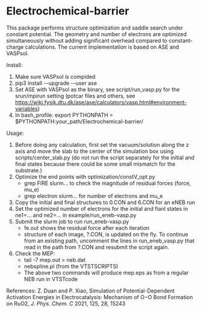 # Electrochemical-barrier
This package performs structure optimization and saddle search under constant potential. The geometry and number of electrons are optimized simultaneously without adding significant overhead compared to constant-charge calculations. The current implementation is based on ASE and VASPsol. 

Install:
 1. Make sure VASPsol is compided
 2. pip3 install --upgrade --user ase  
 3. Set ASE with VASPsol as the binary, see script/run_vasp.py for the srun/mpirun setting
    (potcar files and others, see https://wiki.fysik.dtu.dk/ase/ase/calculators/vasp.html#environment-variables)
 4. In bash_profile: export PYTHONPATH = $PYTHONPATH:your_path/Electrochemical-barrier/

Usage:
1. Before doing any calculation, first set the vacuum/solution along the z axis and move the slab to the center of the simulation box using scripts/center_slab.py (do not run the script separately for the initial and final states because there could be some small mismatch for the substrate.)
2. Optimize the end points with optimization/constV_opt.py
   - grep FIRE slurm... to check the magnitude of residual forces (force, mu_e)
   - grep electron slurm... for number of electrons and mu_e
3. Copy the initial and final structures to 0.CON and 6.CON for an eNEB run
3. Set the optimized number of electrons for the initial and fianl states in ne1=... and ne2=... in example/run_eneb-vasp.py
4. Submit the slurm job to run run_eneb-vasp.py
   - fe.out shows the residual force after each iteration
   - structure of each image, ?.CON, is updated on the fly. To continue from an existing path, uncomment the lines in run_eneb_vasp.py that read in the path from ?.CON and resubmit the script again.
5. Check the MEP:
   - tail -7 mep.out > neb.dat
   - nebspline.pl (from the VTSTSCRIPTS)
   - The above two commands will produce mep.eps as from a regular NEB run in VTSTcode


References:
  Z. Duan and P. Xiao, Simulation of Potential-Dependent Activation Energies in Electrocatalysis: Mechanism of O−O Bond Formation on RuO2, *J. Phys. Chem. C* 2021, 125, 28, 15243
